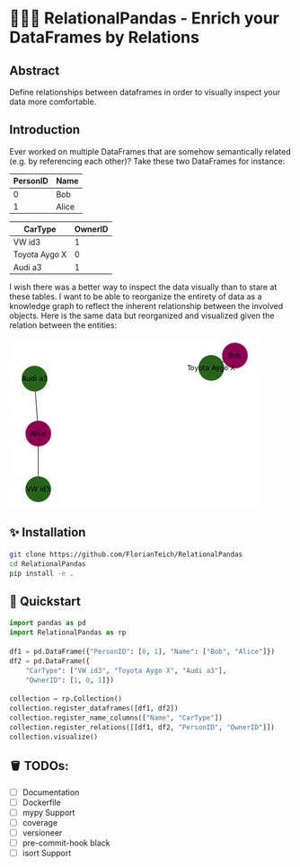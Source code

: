 # 🦑🐼🐍 RelationalPandas - Enrich your DataFrames by Relations

## Abstract

Define relationships between dataframes in order to visually inspect your data more comfortable.

## Introduction

Ever worked on multiple DataFrames that are somehow semantically related (e.g. by referencing each other)?
Take these two DataFrames for instance:

| PersonID | Name  |
|----------|-------|
| 0        | Bob   |
| 1        | Alice |

| CarType       | OwnerID |
|---------------|---------|
| VW id3        | 1       |
| Toyota Aygo X | 0       |
| Audi a3       | 1       |

I wish there was a better way to inspect the data visually than to stare at these tables.
I want to be able to reorganize the entirety of data as a knowledge graph to reflect the inherent relationship between the involved objects.
Here is the same data but reorganized and visualized given the relation between the entities:

![output.png](output.png)

## ✨ Installation

``` bash
git clone https://github.com/FlorianTeich/RelationalPandas
cd RelationalPandas
pip install -e .
```

## 🚀 Quickstart

``` python
import pandas as pd
import RelationalPandas as rp

df1 = pd.DataFrame({"PersonID": [0, 1], "Name": ["Bob", "Alice"]})
df2 = pd.DataFrame({
    "CarType": ["VW id3", "Toyota Aygo X", "Audi a3"],
    "OwnerID": [1, 0, 1]})

collection = rp.Collection()
collection.register_dataframes([df1, df2])
collection.register_name_columns(["Name", "CarType"])
collection.register_relations([[df1, df2, "PersonID", "OwnerID"]])
collection.visualize()
```

## 🪣 TODOs:

- [ ] Documentation
- [ ] Dockerfile
- [ ] mypy Support
- [ ] coverage
- [ ] versioneer
- [ ] pre-commit-hook black
- [ ] isort Support
